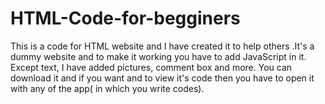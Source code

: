 # HTML-Code-for-begginers
This is a code for HTML website and I have created it to help others .It's a dummy website and to make it working you have to add JavaScript in it. Except text, I have added pictures, comment box and more. You can download it and if you want and to view it's code then you have to open it with any of the app( in which you write codes).
